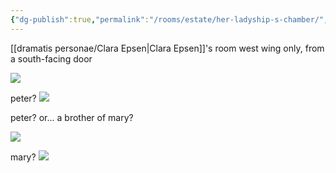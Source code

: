 ```yaml
---
{"dg-publish":true,"permalink":"/rooms/estate/her-ladyship-s-chamber/","tags":["bedroom"]}
---
```


[[dramatis personae/Clara Epsen\|Clara Epsen]]'s room
west wing only, from a south-facing door

![](https://i.imgur.com/SRbNsLF.png)

peter?
![](https://i.imgur.com/A1ziIDV.png)

peter? or... a brother of mary?

![](https://i.imgur.com/sXVos2s.jpeg)

mary?
![](https://i.imgur.com/GJJexFk.jpeg)
